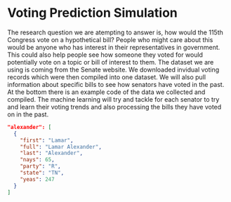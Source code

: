 # Voting Prediction Simulation

The research question we are atempting to answer is, how would the 115th Congress vote on a hypothetical bill? People who might care about this would be anyone who has interest in their representatives in government. This could also help people see how someone they voted for would potentially vote on a topic or bill of interest to them. The dataset we are using is coming from the Senate website. We downloaded invidual voting records which were then compiled into one dataset. We will also pull information about specific bills to see how senators have voted in the past. At the bottom there is an example code of the data we collected and compiled. The machine learning will try and tackle for each senator to try and learn their voting trends and also processing the bills they have voted on in the past. 


```json
"alexander": [
  {
    "first": "Lamar", 
    "full": "Lamar Alexander", 
    "last": "Alexander", 
    "nays": 65, 
    "party": "R", 
    "state": "TN", 
    "yeas": 247
  }
]
```
  
